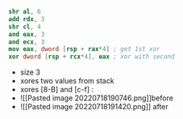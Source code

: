 ```nasm
shr al, 6
add rdx, 3
shr cl, 4
and eax, 3
and ecx, 3
mov eax, dword [rsp + rax*4] ; get 1st xor
xor dword [rsp + rcx*4], eax ; xor with second
```

* size 3
* xores two values from stack
* xores [8-B] and [c-f] :
* ![[Pasted image 20220718190746.png]]before
* ![[Pasted image 20220718191420.png]] after

